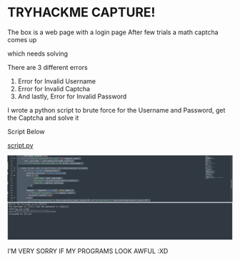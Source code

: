 # TRYHACKME CAPTURE!

The box is a web page with a login page
After few trials a math captcha comes up

which needs solving

There are 3 different errors

1. Error for Invalid Username
2. Error for Invalid Captcha
3. And lastly, Error for Invalid Password

I wrote a python script to brute force for the Username and Password, get the Captcha and solve it

Script Below

[script.py](TRYHACKME%20CAPTURE!%206b09ddb609fc40c788877387d8567ffd/script.py)

![2023-05-26_22-03.png](TRYHACKME%20CAPTURE!%206b09ddb609fc40c788877387d8567ffd/2023-05-26_22-03.png)

I’M VERY SORRY IF MY PROGRAMS LOOK AWFUL :XD